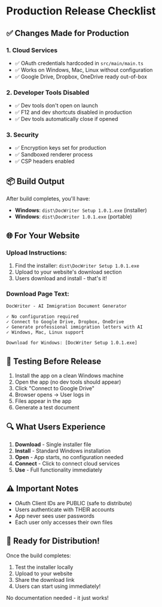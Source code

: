 # Production Release Checklist

## ✅ Changes Made for Production

### 1. **Cloud Services** 
- ✅ OAuth credentials hardcoded in `src/main/main.ts`
- ✅ Works on Windows, Mac, Linux without configuration
- ✅ Google Drive, Dropbox, OneDrive ready out-of-box

### 2. **Developer Tools Disabled**
- ✅ Dev tools don't open on launch
- ✅ F12 and dev shortcuts disabled in production
- ✅ Dev tools automatically close if opened

### 3. **Security**
- ✅ Encryption keys set for production
- ✅ Sandboxed renderer process
- ✅ CSP headers enabled

## 📦 Build Output

After build completes, you'll have:
- **Windows**: `dist\DocWriter Setup 1.0.1.exe` (installer)
- **Windows**: `dist\DocWriter 1.0.1.exe` (portable)

## 🌐 For Your Website

### Upload Instructions:
1. Find the installer: `dist\DocWriter Setup 1.0.1.exe`
2. Upload to your website's download section
3. Users download and install - that's it!

### Download Page Text:
```
DocWriter - AI Immigration Document Generator

✓ No configuration required
✓ Connect to Google Drive, Dropbox, OneDrive
✓ Generate professional immigration letters with AI
✓ Windows, Mac, Linux support

Download for Windows: [DocWriter Setup 1.0.1.exe]
```

## 🧪 Testing Before Release

1. Install the app on a clean Windows machine
2. Open the app (no dev tools should appear)
3. Click "Connect to Google Drive"
4. Browser opens → User logs in
5. Files appear in the app
6. Generate a test document

## 🔍 What Users Experience

1. **Download** - Single installer file
2. **Install** - Standard Windows installation
3. **Open** - App starts, no configuration needed
4. **Connect** - Click to connect cloud services
5. **Use** - Full functionality immediately

## ⚠️ Important Notes

- OAuth Client IDs are PUBLIC (safe to distribute)
- Users authenticate with THEIR accounts
- App never sees user passwords
- Each user only accesses their own files

## 🚀 Ready for Distribution!

Once the build completes:
1. Test the installer locally
2. Upload to your website
3. Share the download link
4. Users can start using immediately!

No documentation needed - it just works!